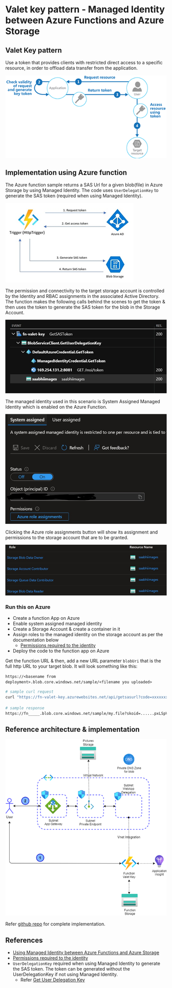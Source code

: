 # Valet key pattern - Managed Identity between Azure Functions and Azure Storage

## Valet Key pattern
Use a token that provides clients with restricted direct access to a specific resource, in order to offload data transfer from the application.

![alt txt](/images/valet-key-pattern.png)

## Implementation using Azure function 
The Azure function sample returns a SAS Url for a given blob(file) in Azure Storage by using Managed Identity. The code uses `UserDelegationKey` to generate the SAS token (required when using Managed Identity).

![alt txt](/images/request-flow.jpg)

The permission and connectivity to the target storage account is controlled by the Identity and RBAC assignments in the associated Active Directory. The function makes the following calls behind the scenes to get the token & then uses the token to generate the SAS token for the blob in the Storage Account.

![alt txt](/images/backend-calls.jpg)

The managed identity used in this scenario is System Assigned Managed Identity which is enabled on the Azure Function.

![alt txt](/images/mi.jpg)

Clicking the Azure role assignments button will show its assignment and permissions to the storage account that are to be granted.

![alt txt](images/role-assignement.jpg)

### Run this on Azure
* Create a function App on Azure
* Enable system assigned managed identity
* Create a Storage Account & create a container in it
* Assign roles to the managed identity on the storage account as per the documentation below
    * [Permissions required to the identity](https://learn.microsoft.com/en-us/azure/azure-functions/functions-reference?tabs=blob#grant-permission-to-the-identity)
* Deploy the code to the function app on Azure

Get the function URL & then, add a new URL parameter `blobUri` that is the full http URL to your target blob. It will look something like this:

`https://<basename from deployment>.blob.core.windows.net/sample/<filename you uploaded>`

```bash
# sample curl request
curl "https://fn-valet-key.azurewebsites.net/api/getsasurl?code=xxxxxxx&blobUri=https://saabhiimages.blob.core.windows.net/images/betta-fish.png"

# sample response
https://fn_____.blob.core.windows.net/sample/my.file?skoid=......pxLSpVwuML%2B3UXrxBmC6XGA%3D
```

## Reference architecture & implementation

![alt txt](/images/architecture.drawio.png)

Refer [github repo](https://github.com/hugogirard/valetKeyPattern) for complete implementation.

## References
* [Using Managed Identity between Azure Functions and Azure Storage](https://learn.microsoft.com/en-us/samples/azure-samples/functions-storage-managed-identity/using-managed-identity-between-azure-functions-and-azure-storage/)
* [Permissions required to the identity](https://learn.microsoft.com/en-us/azure/azure-functions/functions-reference?tabs=blob#grant-permission-to-the-identity)
* `UserDelegationKey` required when using Managed Identity to generate the SAS token. The token can be generated without the UserDelegationKey if not using Managed Identity.
    * Refer [Get User Delegation Key](https://learn.microsoft.com/en-us/rest/api/storageservices/get-user-delegation-key)
